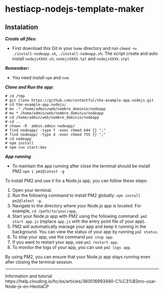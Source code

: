 # hestiacp-nodejs-template-maker

## Instalation

***Create all files:***
* First download this Git in your `home` directory and run `chmod +x ./install-nodeapp.sh`, `./install-nodeapp.sh`. The script create and auto install `nodejsXXXX.sh`,  `nodejsXXXX.tpl` and `nodejsXXXX.stpl` 

***Remember:***
* You need install `npm` and `nvm`. 


***Clone and Run the app:***
```
# cd /tmp
# git clone https://github.com/contentful/the-example-app.nodejs.git
# cd the-example-app.nodejs/
# mv .* /home/admin/web/nombre_dominio/nodeapp
# mv * /home/admin/web/nombre_dominio/nodeapp
# cd /home/admin/web/nombre_dominio/nodeapp
# cd ..
# chown -R  admin.admin nodeapp/
# find nodeapp/ -type f -exec chmod 644 {} ";"
# find nodeapp/ -type d -exec chmod 755 {} ";"
# cd nodeapp
# npm install
# npm run start:dev
```

***App running***
* To maintain the app running after close the terminal should be install PM2 `npm i pm2@latest -g`

To install PM2 and use it for a Node.js app, you can follow these steps:

1. Open your terminal.
2. Run the following command to install PM2 globally: `npm install pm2@latest -g`.
3. Navigate to the directory where your Node.js app is located. For example, `cd /path/to/your/app`.
4. Start your Node.js app with PM2 using the following command: `pm2 start app.js` (replace `app.js` with the entry point file of your app).
5. PM2 will automatically manage your app and keep it running in the background. You can view the status of your app by running `pm2 status`.
6. To stop your app, use the command `pm2 stop app`.
7. If you want to restart your app, use `pm2 restart app`.
8. To monitor the logs of your app, you can use `pm2 logs app`.

By using PM2, you can ensure that your Node.js app stays running even after closing the terminal session.

<hr>
Information and tutorial https://help.clouding.io/hc/es/articles/360016993480-C%C3%B3mo-usar-Node-js-en-HestiaCP